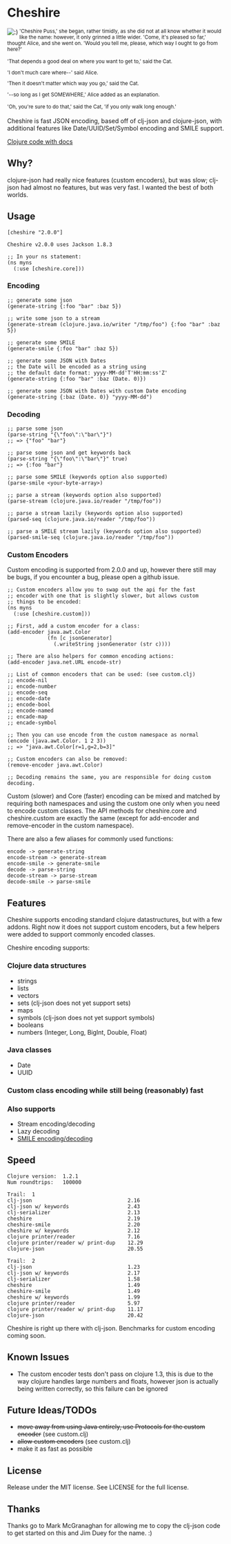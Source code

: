 # Cheshire

<img src="http://dakrone.github.com/cheshire/cheshire_small.jpg"
title=":)" align="left" padding="5px" />
<small>
'Cheshire Puss,' she began, rather timidly, as she did not at all know
whether it would like the name: however, it only grinned a little
wider.  'Come, it's pleased so far,' thought Alice, and she went
on. 'Would you tell me, please, which way I ought to go from here?'

'That depends a good deal on where you want to get to,' said the Cat.

'I don't much care where--' said Alice.

'Then it doesn't matter which way you go,' said the Cat.

'--so long as I get SOMEWHERE,' Alice added as an explanation.

'Oh, you're sure to do that,' said the Cat, 'if you only walk long
enough.'
</small>
<br clear=all /><br />
Cheshire is fast JSON encoding, based off of clj-json and
clojure-json, with additional features like Date/UUID/Set/Symbol
encoding and SMILE support.

[Clojure code with docs](http://dakrone.github.com/cheshire/)

## Why?

clojure-json had really nice features (custom encoders), but was slow;
clj-json had almost no features, but was very fast. I wanted the best
of both worlds.

## Usage

    [cheshire "2.0.0"]
    
    Cheshire v2.0.0 uses Jackson 1.8.3

    ;; In your ns statement:
    (ns myns
      (:use [cheshire.core]))

### Encoding

    ;; generate some json
    (generate-string {:foo "bar" :baz 5})

    ;; write some json to a stream
    (generate-stream (clojure.java.io/writer "/tmp/foo") {:foo "bar" :baz 5})

    ;; generate some SMILE
    (generate-smile {:foo "bar" :baz 5})

    ;; generate some JSON with Dates
    ;; the Date will be encoded as a string using
    ;; the default date format: yyyy-MM-dd'T'HH:mm:ss'Z'
    (generate-string {:foo "bar" :baz (Date. 0)})

    ;; generate some JSON with Dates with custom Date encoding
    (generate-string {:baz (Date. 0)} "yyyy-MM-dd")

### Decoding

    ;; parse some json
    (parse-string "{\"foo\":\"bar\"}")
    ;; => {"foo" "bar"}

    ;; parse some json and get keywords back
    (parse-string "{\"foo\":\"bar\"}" true)
    ;; => {:foo "bar"}

    ;; parse some SMILE (keywords option also supported)
    (parse-smile <your-byte-array>)

    ;; parse a stream (keywords option also supported)
    (parse-stream (clojure.java.io/reader "/tmp/foo"))

    ;; parse a stream lazily (keywords option also supported)
    (parsed-seq (clojure.java.io/reader "/tmp/foo"))

    ;; parse a SMILE stream lazily (keywords option also supported)
    (parsed-smile-seq (clojure.java.io/reader "/tmp/foo"))

### Custom Encoders

Custom encoding is supported from 2.0.0 and up, however there still
may be bugs, if you encounter a bug, please open a github issue.

    ;; Custom encoders allow you to swap out the api for the fast
    ;; encoder with one that is slightly slower, but allows custom
    ;; things to be encoded:
    (ns myns
      (:use [cheshire.custom]))
    
    ;; First, add a custom encoder for a class:
    (add-encoder java.awt.Color
                 (fn [c jsonGenerator]
                   (.writeString jsonGenerator (str c))))

    ;; There are also helpers for common encoding actions:
    (add-encoder java.net.URL encode-str)
    
    ;; List of common encoders that can be used: (see custom.clj)
    ;; encode-nil
    ;; encode-number
    ;; encode-seq
    ;; encode-date
    ;; encode-bool
    ;; encode-named
    ;; encade-map
    ;; encade-symbol
    
    ;; Then you can use encode from the custom namespace as normal
    (encode (java.awt.Color. 1 2 3))
    ;; => "java.awt.Color[r=1,g=2,b=3]"
    
    ;; Custom encoders can also be removed:
    (remove-encoder java.awt.Color)

    ;; Decoding remains the same, you are responsible for doing custom decoding.

Custom (slower) and Core (faster) encoding can be mixed and matched by
requiring both namespaces and using the custom one only when you need
to encode custom classes. The API methods for cheshire.core and
cheshire.custom are exactly the same (except for add-encoder and
remove-encoder in the custom namespace).

There are also a few aliases for commonly used functions:

    encode -> generate-string
    encode-stream -> generate-stream
    encode-smile -> generate-smile
    decode -> parse-string
    decode-stream -> parse-stream
    decode-smile -> parse-smile

## Features
Cheshire supports encoding standard clojure datastructures, but with a
few addons. Right now it does not support custom encoders, but a few
helpers were added to support commonly encoded classes.

Cheshire encoding supports:

### Clojure data structures
- strings
- lists
- vectors
- sets (clj-json does not yet support sets)
- maps
- symbols (clj-json does not yet support symbols)
- booleans
- numbers (Integer, Long, BigInt, Double, Float)

### Java classes
- Date
- UUID

### Custom class encoding while still being (reasonably) fast

### Also supports
- Stream encoding/decoding
- Lazy decoding
- [SMILE encoding/decoding](http://wiki.fasterxml.com/SmileFormatSpec)

## Speed

    Clojure version:  1.2.1
    Num roundtrips:   100000

    Trail:  1
    clj-json                               2.16
    clj-json w/ keywords                   2.43
    clj-serializer                         2.13
    cheshire                               2.19
    cheshire-smile                         2.20
    cheshire w/ keywords                   2.12
    clojure printer/reader                 7.16
    clojure printer/reader w/ print-dup    12.29
    clojure-json                           20.55
    
    Trail:  2
    clj-json                               1.23
    clj-json w/ keywords                   2.17
    clj-serializer                         1.58
    cheshire                               1.49
    cheshire-smile                         1.49
    cheshire w/ keywords                   1.99
    clojure printer/reader                 5.97
    clojure printer/reader w/ print-dup    11.17
    clojure-json                           20.42

Cheshire is right up there with clj-json. Benchmarks for custom
encoding coming soon.

## Known Issues
- The custom encoder tests don't pass on clojure 1.3, this is due to
  the way clojure handles large numbers and floats, however json is
  actually being written correctly, so this failure can be ignored

## Future Ideas/TODOs
- <del>move away from using Java entirely, use Protocols for the
  custom encoder</del> (see custom.clj)
- <del>allow custom encoders</del> (see custom.clj)
- make it as fast as possible

## License
Release under the MIT license. See LICENSE for the full license.

## Thanks
Thanks go to Mark McGranaghan for allowing me to copy the clj-json
code to get started on this and Jim Duey for the name. :)
